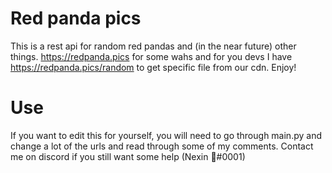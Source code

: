 # Red panda pics
This is a rest api for random red pandas and (in the near future) other things. <https://redpanda.pics> for some wahs and for you devs I have <https://redpanda.pics/random> to get specific file from our cdn. Enjoy!

# Use
If you want to edit this for yourself, you will need to go through main.py and change a lot of the urls and read through some of my comments. Contact me on discord if you still want some help (Nexin 🌸#0001)
